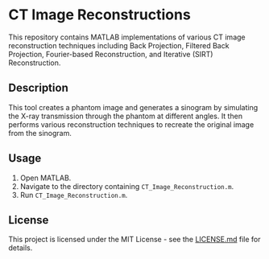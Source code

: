 # CT Image Reconstructions

This repository contains MATLAB implementations of various CT image reconstruction techniques including Back Projection, Filtered Back Projection, Fourier-based Reconstruction, and Iterative (SIRT) Reconstruction.

## Description

This tool creates a phantom image and generates a sinogram by simulating the X-ray transmission through the phantom at different angles. It then performs various reconstruction techniques to recreate the original image from the sinogram.

## Usage

1. Open MATLAB.
2. Navigate to the directory containing `CT_Image_Reconstruction.m`.
3. Run `CT_Image_Reconstruction.m`.

## License

This project is licensed under the MIT License - see the [LICENSE.md](LICENSE.md) file for details.
